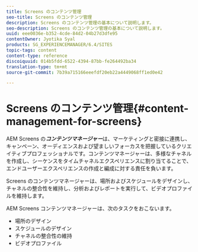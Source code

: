 ```yaml
---
title: Screens のコンテンツ管理
seo-title: Screens のコンテンツ管理
description: Screens のコンテンツ管理の基本について説明します。
seo-description: Screens のコンテンツ管理の基本について説明します。
uuid: eee0036e-b352-4cde-84d2-04b27d3dfe95
contentOwner: Jyotika Syal
products: SG_EXPERIENCEMANAGER/6.4/SITES
topic-tags: content
content-type: reference
discoiquuid: 014b5fdd-6522-4394-87bb-fe264492ba34
translation-type: tm+mt
source-git-commit: 7b39a715166eeefdf20eb22a4449068ff1ed0e42

---
```



# Screens のコンテンツ管理{#content-management-for-screens}

AEM Screens の&#x200B;***コンテンツマネージャー***&#x200B;は、マーケティングと密接に連携し、キャンペーン、オーディエンスおよび望ましいフォーカスを把握しているクリエイティブプロフェッショナルです。コンテンツマネージャーは、多様なチャネルを作成し、シーケンスをタイムチャネルエクスペリエンスに割り当てることで、エンドユーザーエクスペリエンスの作成と編成に対する責任を負います。

Screens のコンテンツマネージャーは、場所およびスケジュールをデザインし、チャネルの整合性を維持し、分析およびレポートを実行して、ビデオプロファイルを維持します。

AEM Screens コンテンツマネージャーは、次のタスクをおこないます。

* 場所のデザイン
* スケジュールのデザイン
* チャネルの整合性の維持
* ビデオプロファイル

